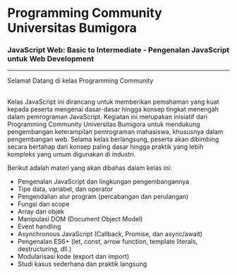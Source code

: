 <div >
  <b><h1>Programming Community Universitas Bumigora</h1></b>
  <h3 >JavaScript Web: Basic to Intermediate - Pengenalan JavaScript untuk Web Development</h3>
  <hr />
  <p >
    Selamat Datang di kelas Programming Community
  </p>
  <p >
  <br/>  Kelas JavaScript ini dirancang untuk memberikan pemahaman yang kuat kepada
    peserta mengenai dasar-dasar hingga konsep tingkat menengah dalam
    pemrograman JavaScript. Kegiatan ini merupakan inisiatif dari Programming
    Community Universitas Bumigora untuk mendukung pengembangan keterampilan
    pemrograman mahasiswa, khususnya dalam pengembangan web. Selama kelas
    berlangsung, peserta akan dibimbing secara bertahap dari konsep paling dasar
    hingga praktik yang lebih kompleks yang umum digunakan di industri.
  </p>

  <p >
    Berikut adalah materi yang akan dibahas dalam kelas ini:
  </p>

  <ul>
    <li>Pengenalan JavaScript dan lingkungan pengembangannya</li>
    <li>Tipe data, variabel, dan operator</li>
    <li>Pengendalian alur program (percabangan dan perulangan)</li>
    <li>Fungsi dan scope</li>
    <li>Array dan objek</li>
    <li>Manipulasi DOM (Document Object Model)</li>
    <li>Event handling</li>
    <li>Asynchronous JavaScript (Callback, Promise, dan async/await)</li>
    <li>
      Pengenalan ES6+ (let, const, arrow function, template literals,
      destructuring, dll.)
    </li>
    <li>Modularisasi kode (export dan import)</li>
       <li>Studi kasus sederhana dan praktik langsung</li>
  </ul>
</div>
